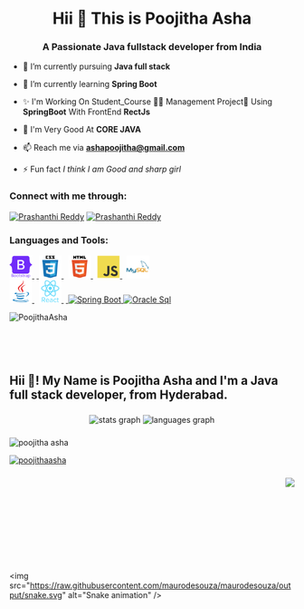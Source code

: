 <h1 align="center">Hii 👋 This is  Poojitha Asha </h1>
<h3 align="center">A Passionate  Java fullstack developer from India</h3>


- 🔭 I’m currently pursuing  **Java full stack**

- 🌱 I’m currently learning **Spring Boot**
- ✨ I'm Working On Student_Course 👩‍🎓 Management Project🧾 Using **SpringBoot**  With FrontEnd **RectJs** 

- 💬 I'm Very Good At **CORE JAVA**

- 📫 Reach me via **ashapoojitha@gmail.com**

- ⚡ Fun fact *I think I am Good and sharp girl*

<h3 align="left">Connect with me through:</h3>
<p align="left">

<div>
<a href="https://www.linkedin.com/in/Poojitha Asha-56b868241/?lipi=urn%3Ali%3Apage%3Ad_flagship3_profile_view_base%3BA%2Foi4e%2BDTO673cPN4F%2BnSw%3D%3D" target="blank"><img align="center" src="https://raw.githubusercontent.com/rahuldkjain/github-profile-readme-generator/master/src/images/icons/Social/linked-in-alt.svg" alt="Prashanthi Reddy" height="30" width="40" /></a>
<a href="https://web.telegram.org/a/" target="blank"><img align="center" src="https://upload.wikimedia.org/wikipedia/commons/8/82/Telegram_logo.svg" alt="Prashanthi Reddy" height="30" width="40" /></a>

</div>

</p>

<h3 align="left">Languages and Tools:</h3>
<p align="left"> <a href="https://getbootstrap.com" target="_blank" rel="noreferrer"> <img src="https://raw.githubusercontent.com/devicons/devicon/master/icons/bootstrap/bootstrap-plain-wordmark.svg" alt="bootstrap" width="40" height="40"/> </a>&nbsp;<a href="https://www.w3schools.com/css/" target="_blank" rel="noreferrer"> <img src="https://raw.githubusercontent.com/devicons/devicon/master/icons/css3/css3-original-wordmark.svg" alt="css3" width="40" height="40"/> </a>&nbsp;  <a href="https://www.w3.org/html/" target="_blank" rel="noreferrer"> <img src="https://raw.githubusercontent.com/devicons/devicon/master/icons/html5/html5-original-wordmark.svg" alt="html5" width="40" height="40"/> </a>&nbsp; <a href="https://developer.mozilla.org/en-US/docs/Web/JavaScript" target="_blank" rel="noreferrer"> <img src="https://raw.githubusercontent.com/devicons/devicon/master/icons/javascript/javascript-original.svg" alt="javascript" width="40" height="40"/> </a> &nbsp; <a href="https://www.mysql.com/" target="_blank" rel="noreferrer"> <img src="https://raw.githubusercontent.com/devicons/devicon/master/icons/mysql/mysql-original-wordmark.svg" alt="mysql" width="40" height="40"/> </a>
  <br> <a href="https://www.java.com" target="_blank" rel="noreferrer"> <img src="https://raw.githubusercontent.com/devicons/devicon/master/icons/java/java-original.svg" alt="java" width="40" height="40"/> </a>&nbsp; <a href="https://reactjs.org/" target="_blank" rel="noreferrer"> <img src="https://raw.githubusercontent.com/devicons/devicon/master/icons/react/react-original-wordmark.svg" alt="react" width="40" height="40"/> </a>&nbsp;<a href="https://spring.io/projects/spring-boot" target="_blank">
  <img src="https://www.heatware.net/wp-content/uploads/spring-boot.png" alt="Spring Boot" width="100" />
</a>

<a href="https://www.oracle.com/database/technologies/appdev/sql.html " target="_blank">
  <img src="https://upload.wikimedia.org/wikipedia/commons/5/50/Oracle_logo.svg"alt="Oracle Sql" width="80" />
</a>

</p>

<p><img align="left" src="https://github-readme-stats.vercel.app/api/top-langs?username=PoojithaAsha&show_icons=true&locale=en&layout=compact" alt="PoojithaAsha" /></p>
<br>

<p>&nbsp;</p>
<br>
<h2 align="left">Hii 👋! My Name is Poojitha Asha and I'm a Java full stack developer, from Hyderabad.</h2>

###

<div align="center">
  <img src="https://github-readme-stats.vercel.app/api?username=maurodesouza&hide_title=false&hide_rank=false&show_icons=true&include_all_commits=true&count_private=true&disable_animations=false&theme=dracula&locale=en&hide_border=false" height="150" alt="stats graph"  />
  <img src="https://github-readme-stats.vercel.app/api/top-langs?username=maurodesouza&locale=en&hide_title=false&layout=compact&card_width=320&langs_count=5&theme=dracula&hide_border=false" height="150" alt="languages graph"  />
</div>


###

###

<p align="left"> <img src="https://komarev.com/ghpvc/?username=PoojithaAsha&label=Profile%20views&color=0e75b6&style=flat" alt="poojitha asha" /> </p>

<p align="left"> <a href="https://github.com/ryo-ma/github-profile-trophy"><img src="https://github-profile-trophy.vercel.app/?username=PoojithaAsha" alt="poojithaasha" /></a> </p>

###

<img align="right" height="150" src="https://i.imgflip.com/65efzo.gif"  />

###

###

<br clear="both">

<img src="https://raw.githubusercontent.com/maurodesouza/maurodesouza/output/snake.svg" alt="Snake animation" />

###
